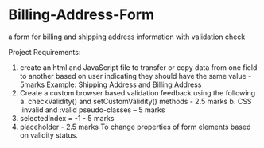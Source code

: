 # Billing-Address-Form
 a form for billing and shipping address information with validation check

Project Requirements:

1.	create an html and  JavaScript file to transfer or copy data from one field to another based on user indicating they should have the same value  -  5marks
      Example: Shipping Address and Billing Address
2.	Create a custom browser based validation feedback using the following
a.	checkValidity() and setCustomValidity() methods -  2.5 marks
b.	CSS :invalid and :valid pseudo-classes   – 5 marks
3.	selectedIndex = -1         - 5 marks
4.	placeholder    - 2.5 marks
            To change properties of form elements based on validity status.
